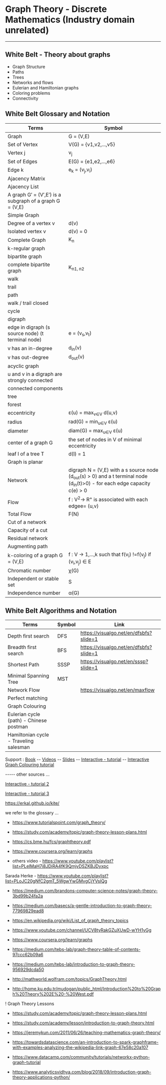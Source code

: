 # Graph Theory - Discrete Mathematics (Industry domain unrelated)

------------------------------------------------------------------------------
White Belt - Theory about graphs
---------------------------------------------------------------------------
* Graph Structure
* Paths
* Trees
* Networks and flows
* Eulerian and Hamiltonian graphs
* Coloring problems
* Connectivity

## White Belt Glossary and Notation

| Terms  | Symbol |                                                         
| ------------- | ------------- |                                          
| Graph | G = (V,E) |                                                    
| Set of Vertex | V(G) = {v1,v2,...,v5} |
| Vertex j | v<sub>j</sub> |
| Set of Edges | E(G) = {e1,e2,...,e6} |
| Edge k | e<sub>k</sub> = (v<sub>j</sub>,v<sub>i</sub>) |
| Ajacency Matrix | |
| Ajacency List | |
| A graph G′ = (V′,E′) is a subgraph of a graph G = (V,E) | |
| Simple Graph| |
| Degree of a vertex v | d(v) |
| Isolated vertex v | d(v) = 0 |
| Complete Graph | K<sub>n</sub> |
| k-regular graph | |
| bipartite graph |
| complete bipartite graph | K<sub>n1, n2</sub> |
| walk | | 
| trail | | 
| path | | 
| walk / trail closed | | 
| cycle | |
| digraph | | 
| edge in digraph (s source node) (t terminal node) | e = (v<sub>s</sub>,v<sub>t</sub>) | |
| v has an in-degree | d<sub>in</sub>(v) |
| v has out-degree | d<sub>out</sub>(v) |
| acyclic graph | |
| u and v in a digraph are strongly connected | |
| connected components | |
| tree | | 
| forest | |
| eccentricity | ε(u) = max<sub>v∈V</sub> d(u,v) | 
| radius | rad(G) = min<sub>u∈V</sub> ε(u) |
| diameter | diam(G) = max<sub>u∈V</sub> ε(u) | 
| center of a graph G | the set of nodes in V of minimal eccentricity |
| leaf l of a tree T |  d(l) = 1 |
| Graph is planar | |
| Network | digraph N = (V,E) with a s source node (d<sub>out</sub>(s) > 0) and a t terminal node (d<sub>in</sub>(t)>0) - for each edge capacity c(e) > 0 |
| Flow | f : V<sup>2</sup>→ R<sup>+</sup> is associated with each edgee= (u,v) |
| Total Flow | F(N) | |
| Cut of a network | |
| Capacity of a cut | |
| Residual network | |
| Augmenting path | |
| k-coloring of a graph G = (V,E) | f : V → 1,...,k such that f(v<sub>i</sub>) !=f(v<sub>j</sub>) if (v<sub>i</sub>,v<sub>j</sub>) ∈ E
| Chromatic number | χ(G) |
| Independent or stable set | S |
| Independence number | α(G) |

## White Belt Algorithms and Notation

| Terms  | Symbol | Link |                                                        
| ------------- | ------------- | ------- |
| Depth first search | DFS | https://visualgo.net/en/dfsbfs?slide=1 |
| Breadth first search | BFS | https://visualgo.net/en/dfsbfs?slide=1 |
| Shortest Path | SSSP | https://visualgo.net/en/sssp?slide=1 |                                                   
| Minimal Spanning Tree | MST ||
| Network Flow | | https://visualgo.net/en/maxflow |
| Perfect matching | | |
| Graph Colouring | | |
| Eulerian cycle (path) - Chinese postman  | | | 
| Hamiltonian cycle - Traveling salesman | | |



Support : [Book](https://www.maths.ed.ac.uk/~v1ranick/papers/wilsongraph.pdf) -- [Videos](https://www.youtube.com/channel/UCV8tyRakGZuXUwD-wYH1yGg) -- [Slides](http://www.hamilton.ie/ollie/Downloads/Graph.pdf) -- [Interactive - tutorial](https://visualgo.net/en) -- [Interactive Graph Colouring tutorial](https://ahmedengu.com/VisuAlgo-GraphColoring/src/index.html)



----- other sources ...

[Interactive - tutorial 2](https://d3gt.com/)

[Interactive - tutorial 3](https://graphonline.ru/en/)

https://erkal.github.io/kite/


we refer to the glossary ...

* https://www.tutorialspoint.com/graph_theory/

* https://study.com/academy/topic/graph-theory-lesson-plans.html

* https://cs.bme.hu/fcs/graphtheory.pdf


* https://www.coursera.org/learn/graphs



* others video - https://www.youtube.com/playlist?list=PLeIMaH7i8JDiRA4fK9QmjvDSZKBJDyxpc

Sarada Herke - https://www.youtube.com/playlist?list=PLoJC20gNfC2gmT_5WgwYwGMvgCjYVsIQg

* https://medium.com/brandons-computer-science-notes/graph-theory-3bd99b24fa2a

* https://medium.com/basecs/a-gentle-introduction-to-graph-theory-77969829ead8

* https://en.wikipedia.org/wiki/List_of_graph_theory_topics



* https://www.youtube.com/channel/UCV8tyRakGZuXUwD-wYH1yGg
* https://www.coursera.org/learn/graphs




* https://medium.com/tebs-lab/graph-theory-table-of-contents-97ccc62b09a6

* https://medium.com/tebs-lab/introduction-to-graph-theory-956929dcda50


* http://mathworld.wolfram.com/topics/GraphTheory.html



* http://home.ku.edu.tr/mudogan/public_html/Introduction%20to%20Graph%20Theory%202E%20-%20West.pdf


! Graph Theory Lessons 
* https://study.com/academy/topic/graph-theory-lesson-plans.html
* https://study.com/academy/lesson/introduction-to-graph-theory.html
* https://jeremykun.com/2011/06/26/teaching-mathematics-graph-theory/


* https://towardsdatascience.com/an-introduction-to-spark-graphframe-with-examples-analyzing-the-wikipedia-link-graph-67e58c20a107
* https://www.datacamp.com/community/tutorials/networkx-python-graph-tutorial
* https://www.analyticsvidhya.com/blog/2018/09/introduction-graph-theory-applications-python/
